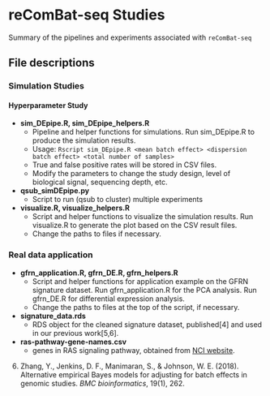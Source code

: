 # reComBat-seq Studies
Summary of the pipelines and experiments associated with `reComBat-seq`

## File descriptions

### Simulation Studies

#### Hyperparameter Study

+ **sim_DEpipe.R, sim_DEpipe_helpers.R**
    + Pipeline and helper functions for simulations. Run sim_DEpipe.R to produce the simulation results. 
    + Usage: ``Rscript sim_DEpipe.R <mean batch effect> <dispersion batch effect> <total number of samples>``
    + True and false positive rates will be stored in CSV files. 
    + Modify the parameters to change the study design, level of biological signal, sequencing depth, etc.
+ **qsub_simDEpipe.py**
    + Script to run (qsub to cluster) multiple experiments
+ **visualize.R, visualize_helpers.R**
    + Script and helper functions to visualize the simulation results. Run visualize.R to generate the plot based on the CSV result files. 
    + Change the paths to files if necessary.

### Real data application

+ **gfrn_application.R, gfrn_DE.R, gfrn_helpers.R**
    + Script and helper functions for application example on the GFRN signature dataset. Run gfrn_application.R for the PCA analysis. Run gfrn_DE.R for differential expression analysis.
    + Change the paths to files at the top of the script, if necessary.
+ **signature_data.rds**
    + RDS object for the cleaned signature dataset, published[4] and used in our previous work[5,6].
+ **ras-pathway-gene-names.csv**
    + genes in RAS signaling pathway, obtained from [NCI website](https://www.cancer.gov/research/key-initiatives/ras/ras-central/blog/2015/ras-pathway-v2).

6. Zhang, Y., Jenkins, D. F., Manimaran, S., & Johnson, W. E. (2018). Alternative empirical Bayes models for adjusting for batch effects in genomic studies. *BMC bioinformatics*, 19(1), 262.
